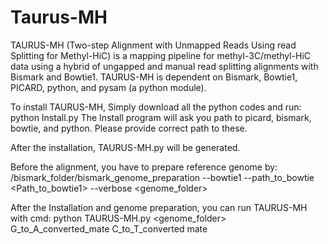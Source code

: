 # Taurus-MH

TAURUS-MH (Two-step Alignment with Unmapped Reads Using read Splitting for Methyl-HiC) is a mapping pipeline for methyl-3C/methyl-HiC data using a hybrid of ungapped and manual read splitting alignments with Bismark and Bowtie1.
TAURUS-MH is dependent on Bismark, Bowtie1, PICARD, python, and pysam (a python module).

To install TAURUS-MH, Simply download all the python codes and run:
python Install.py
The Install program will ask you path to picard, bismark, bowtie, and python. Please provide correct path to these.

After the installation, TAURUS-MH.py will be generated.

Before the alignment, you have to prepare reference genome by:
/bismark_folder/bismark_genome_preparation --bowtie1 --path_to_bowtie <Path_to_bowtie1> --verbose <genome_folder>

After the Installation and genome preparation, you can run TAURUS-MH with cmd: 
python TAURUS-MH.py <genome_folder> G_to_A_converted_mate C_to_T_converted mate
